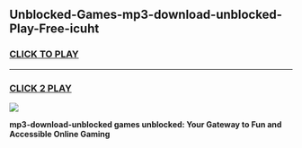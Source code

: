 
## Unblocked-Games-mp3-download-unblocked-Play-Free-icuht
<h3>
<a href="https://premium76.site?title=mp3-download-unblocked&ref=19M">CLICK TO PLAY</a></h3>
<hr>

<h3>
<a href="https://premium76.site?title=mp3-download-unblocked&ref=19M">CLICK 2 PLAY</a>
  
</h3>

<a href="https://premium76.site?title=mp3-download-unblocked&ref=19M"><img src="https://clearcache.store/games.png"></a>


**mp3-download-unblocked games unblocked: Your Gateway to Fun and Accessible Online Gaming**
